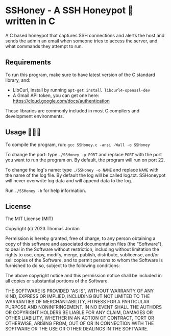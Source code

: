 # SSHoney - A SSH Honeypot 🍯 written in C

A C based honeypot that captures SSH connections and alerts the host and sends the admin an email when someone tries to access the server, and what commands they attempt to run. 

## Requirements

To run this program, make sure to have latest version of the C standard library, and:
- LibCurl, install by running `apt-get install libcurl4-openssl-dev`
- A Gmail API token, you can get one here: https://cloud.google.com/docs/authentication

These libraries are commonly included in most C compilers and development environments.

## Usage 🐝🐝🐝

To compile the program, run: `gcc SSHoney.c -ansi -Wall -o SSHoney`    

To change the port: type `./SSHoney -p PORT` and replace `PORT` with the port you want to run the program on. By default, the program will run on port 22.   

To change the log's name: type `./SSHoney -o NAME` and replace `NAME` with the name of the log file. By default the log will be called log.txt. SSHoneypot will never overwrite log data and will append data to the log. 

Run `./SSHoney -h` for help information.    

## License

The MIT License (MIT)

Copyright (c) 2023 Thomas Jordan

Permission is hereby granted, free of charge, to any person obtaining a copy of this software and associated documentation files (the "Software"), to deal in the Software without restriction, including without limitation the rights to use, copy, modify, merge, publish, distribute, sublicense, and/or sell copies of the Software, and to permit persons to whom the Software is furnished to do so, subject to the following conditions:

The above copyright notice and this permission notice shall be included in all copies or substantial portions of the Software.

THE SOFTWARE IS PROVIDED "AS IS", WITHOUT WARRANTY OF ANY KIND, EXPRESS OR IMPLIED, INCLUDING BUT NOT LIMITED TO THE WARRANTIES OF MERCHANTABILITY, FITNESS FOR A PARTICULAR PURPOSE AND NONINFRINGEMENT. IN NO EVENT SHALL THE AUTHORS OR COPYRIGHT HOLDERS BE LIABLE FOR ANY CLAIM, DAMAGES OR OTHER LIABILITY, WHETHER IN AN ACTION OF CONTRACT, TORT OR OTHERWISE, ARISING FROM, OUT OF OR IN CONNECTION WITH THE SOFTWARE OR THE USE OR OTHER DEALINGS IN THE SOFTWARE.
